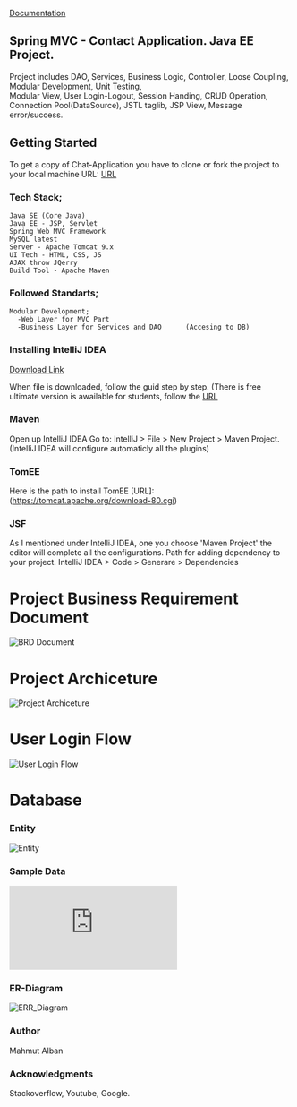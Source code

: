 [Documentation](https://albanmahmut.github.io/ContactApp/)

## Spring MVC - Contact Application. Java EE Project.

Project includes DAO, Services, Business Logic, Controller, Loose Coupling, Modular Development, Unit Testing, \
Modular View, User Login-Logout, Session Handing, CRUD Operation, Connection Pool(DataSource), JSTL taglib, JSP View, 
Message error/success.

## Getting Started

To get a copy of Chat-Application you have to clone or fork the project to your local machine
URL: [URL](https://github.com/albanmahmut/ContactApp)

### Tech Stack;

	Java SE (Core Java)
	Java EE - JSP, Servlet
	Spring Web MVC Framework
	MySQL latest
	Server - Apache Tomcat 9.x
	UI Tech - HTML, CSS, JS
	AJAX throw JQerry
	Build Tool - Apache Maven


### Followed Standarts;

    Modular Development;
	  -Web Layer for MVC Part
	  -Business Layer for Services and DAO 		(Accesing to DB)

### Installing IntelliJ IDEA

[Download Link](https://www.jetbrains.com/idea/download/#section=windows)

When file is downloaded, follow the guid step by step. 
(There is free ultimate version is awailable for students, follow the [URL](https://www.jetbrains.com/student/)
    

### Maven

Open up IntelliJ IDEA
Go to: IntelliJ > File > New Project > Maven Project. (IntelliJ IDEA will configure automaticly all the plugins)
    

### TomEE

Here is the path to install TomEE [URL]: (https://tomcat.apache.org/download-80.cgi)
    

### JSF

As I mentioned under IntelliJ IDEA, one you choose 'Maven Project' the editor will complete all the configurations. 
Path for adding dependency to your project. IntelliJ IDEA > Code > Generare > Dependencies


# Project Business Requirement Document


![BRD Document](https://raw.githubusercontent.com/albanmahmut/ContactApp/master/capp_BRD.jpg)


# Project Archiceture


![Project Archiceture](https://raw.githubusercontent.com/albanmahmut/ContactApp/master/Archiceture_capp.jpg)


# User Login Flow


![User Login Flow](https://raw.githubusercontent.com/albanmahmut/ContactApp/master/User%20Login%20Flow.jpg)


# Database


### Entity


![Entity](https://raw.githubusercontent.com/albanmahmut/ContactApp/master/ENTITIES_capp_Page_1.jpg)


### Sample Data


![Sample Data](https://github.com/albanmahmut/ContactApp/blob/master/SampleData_capp.pdf)



### ER-Diagram


![ERR_Diagram](https://raw.githubusercontent.com/albanmahmut/ContactApp/master/ERR_Diagram.png)



### Author

Mahmut Alban 
    
### Acknowledgments

Stackoverflow,
Youtube,
Google.

